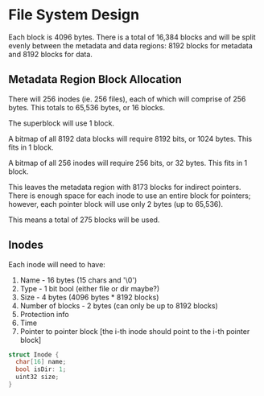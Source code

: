 # File System Design

Each block is 4096 bytes. There is a total of 16,384 blocks and will be split evenly between the metadata and data regions: 8192 blocks for metadata and 8192 blocks for data.

## Metadata Region Block Allocation

There will 256 inodes (ie. 256 files), each of which will comprise of 256 bytes. This totals to 65,536 bytes, or 16 blocks.

The superblock will use 1 block.

A bitmap of all 8192 data blocks will require 8192 bits, or 1024 bytes. This fits in 1 block.

A bitmap of all 256 inodes will require 256 bits, or 32 bytes. This fits in 1 block.

This leaves the metadata region with 8173 blocks for indirect pointers. There is enough space for each inode to use an entire block for pointers; however, each pointer block will use only 2 bytes (up to 65,536).

This means a total of 275 blocks will be used.

## Inodes

Each inode will need to have:

1. Name - 16 bytes (15 chars and '\0')
2. Type - 1 bit bool (either file or dir maybe?)
3. Size - 4 bytes (4096 bytes \* 8192 blocks)
4. Number of blocks - 2 bytes (can only be up to 8192 blocks)
5. Protection info
6. Time
7. Pointer to pointer block [the i-th inode should point to the i-th pointer block]

```c++
struct Inode {
  char[16] name;
  bool isDir: 1;
  uint32 size;
}
```
